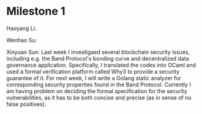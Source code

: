 # Milestone 1

Haoyang Li:

Wenhao Su:


Xinyuan Sun: Last week I investigaed several blockchain security issues, including e.g. the Band Protocol's bonding curve and decentralized data governance application. Specifically, I translated the codes into OCaml and used a formal verification platform called Why3 to provide a security guarantee of it. For next week, I will write a Golang static analyzer for corresponding security properties found in the Band Protocol. Currently I am having problem on deciding the formal specification for the security vulnerabilities, as it has to be both concise and precise (as in sense of no false positives).
